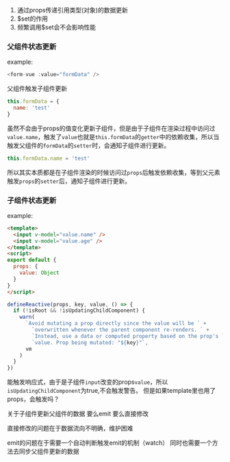 1. 通过props传递引用类型(对象)的数据更新
2. $set的作用
3. 频繁调用$set会不会影响性能

### 父组件状态更新
example:
```js
<form-vue :value="formData" />
```

父组件触发子组件更新
```js
this.formData = {
  name: 'test'
}

```

虽然不会由于props的值变化更新子组件，但是由于子组件在渲染过程中访问过`value.name`，触发了`value`也就是`this.formData`的`getter`中的依赖收集，所以当触发父组件的`formData`的`setter`时，会通知子组件进行更新。

```js
this.formData.name = 'test'
```

所以其实本质都是在子组件渲染的时候访问过`props`后触发依赖收集，等到父元素触发`props`的`setter`后，通知子组件进行更新。

### 子组件状态更新
example:
```html
<template>
  <input v-model="value.name" />
  <input v-model="value.age" />
</template>
<script>
export default {
  props: {
    value: Object
  }
}
</script>
```

```js
defineReactive(props, key, value, () => {
  if (!isRoot && !isUpdatingChildComponent) {
    warn(
      `Avoid mutating a prop directly since the value will be ` +
        `overwritten whenever the parent component re-renders. ` +
        `Instead, use a data or computed property based on the prop's ` +
        `value. Prop being mutated: "${key}"`,
      vm
    )
  }
})
```

能触发响应式，由于是子组件`input`改变的props`value`，所以`isUpdatingChildComponent`为true,不会触发警告。
但是如果template里也用了props，会触发吗？

关于子组件更新父组件的数据
要么emit
要么直接修改

直接修改的问题在于数据流向不明确，维护困难

emit的问题在于需要一个自动判断触发emit的机制（watch）
同时也需要一个方法去同步父组件更新的数据
